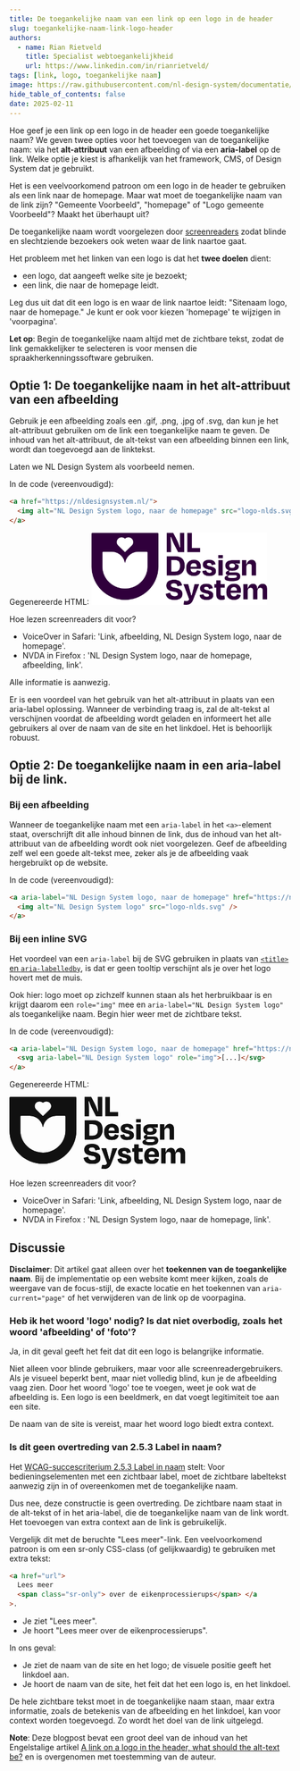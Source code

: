 ```yaml
---
title: De toegankelijke naam van een link op een logo in de header
slug: toegankelijke-naam-link-logo-header
authors:
  - name: Rian Rietveld
    title: Specialist webtoegankelijkheid
    url: https://www.linkedin.com/in/rianrietveld/
tags: [link, logo, toegankelijke naam]
image: https://raw.githubusercontent.com/nl-design-system/documentatie/assets/blog-toegankelijke-naam-link-logo.png
hide_table_of_contents: false
date: 2025-02-11
---
```


Hoe geef je een link op een logo in de header een goede toegankelijke naam? We geven twee opties voor het toevoegen van de toegankelijke naam: via het **alt-attribuut** van een afbeelding of via een **aria-label** op de link. Welke optie je kiest is afhankelijk van het framework, CMS, of Design System dat je gebruikt.

<!-- truncate -->

Het is een veelvoorkomend patroon om een logo in de header te gebruiken als een link naar de homepage. Maar wat moet de toegankelijke naam van de link zijn? "Gemeente Voorbeeld", "homepage" of "Logo gemeente Voorbeeld"? Maakt het überhaupt uit?

De toegankelijke naam wordt voorgelezen door [screenreaders](/woordenlijst/#screenreader) zodat blinde en slechtziende bezoekers ook weten waar de link naartoe gaat.

Het probleem met het linken van een logo is dat het **twee doelen** dient:

- een logo, dat aangeeft welke site je bezoekt;
- een link, die naar de homepage leidt.

Leg dus uit dat dit een logo is en waar de link naartoe leidt: "Sitenaam logo, naar de homepage."
Je kunt er ook voor kiezen 'homepage' te wijzigen in 'voorpagina'.

**Let op**: Begin de toegankelijke naam altijd met de zichtbare tekst, zodat de link gemakkelijker te selecteren is voor mensen die spraakherkenningssoftware gebruiken.

## Optie 1: De toegankelijke naam in het alt-attribuut van een afbeelding

Gebruik je een afbeelding zoals een .gif, .png, .jpg of .svg, dan kun je het alt-attribuut gebruiken om de link een toegankelijke naam te geven. De inhoud van het alt-attribuut, de alt-tekst van een afbeelding binnen een link, wordt dan toegevoegd aan de linktekst.

Laten we NL Design System als voorbeeld nemen.

In de code (vereenvoudigd):

```html
<a href="https://nldesignsystem.nl/">
  <img alt="NL Design System logo, naar de homepage" src="logo-nlds.svg" />
</a>
```

Gegenereerde HTML:
<a href="https://nldesignsystem.nl/" class="navbar-logo">
<img alt="NL Design System logo, naar de homepage" src="https://raw.githubusercontent.com/nl-design-system/documentatie/9e5331b623e1bbd5bea950c934a20459e13b64bf/logo.svg" width="315" height="129" />
</a>

Hoe lezen screenreaders dit voor?

- VoiceOver in Safari: 'Link, afbeelding, NL Design System logo, naar de homepage'.
- NVDA in Firefox : 'NL Design System logo, naar de homepage, afbeelding, link'.

Alle informatie is aanwezig.

Er is een voordeel van het gebruik van het alt-attribuut in plaats van een aria-label oplossing. Wanneer de verbinding traag is, zal de alt-tekst al verschijnen voordat de afbeelding wordt geladen en informeert het alle gebruikers al over de naam van de site en het linkdoel. Het is behoorlijk robuust.

## Optie 2: De toegankelijke naam in een aria-label bij de link.

### Bij een afbeelding

Wanneer de toegankelijke naam met een `aria-label` in het `<a>`-element staat, overschrijft dit alle inhoud binnen de link, dus de inhoud van het alt-attribuut van de afbeelding wordt ook niet voorgelezen. Geef de afbeelding zelf wel een goede alt-tekst mee, zeker als je de afbeelding vaak hergebruikt op de website.

In de code (vereenvoudigd):

```html
<a aria-label="NL Design System logo, naar de homepage" href="https://nldesignsystem.nl/">
  <img alt="NL Design System logo" src="logo-nlds.svg" />
</a>
```

### Bij een inline SVG

Het voordeel van een `aria-label` bij de SVG gebruiken in plaats van [`<title>` en `aria-labelledby`](https://www.tpgi.com/using-aria-enhance-svg-accessibility/), is dat er geen tooltip verschijnt als je over het logo hovert met de muis.

Ook hier: logo moet op zichzelf kunnen staan als het herbruikbaar is en krijgt daarom een `role="img"` mee en `aria-label="NL Design System logo"` als toegankelijke naam. Begin hier weer met de zichtbare tekst.

In de code (vereenvoudigd):

```html
<a aria-label="NL Design System logo, naar de homepage" href="https://nldesignsystem.nl/">
  <svg aria-label="NL Design System logo" role="img">[...]</svg>
</a>
```

Gegenereerde HTML:

<a href="https://nldesignsystem.nl/" aria-label="NL Design System logo, naar de homepage"  class="navbar-logo">
  <svg role="img" aria-label="NL Design System logo" width="315" height="129" viewBox="0 0 945 387" fill="none" xmlns="http://www.w3.org/2000/svg">
<path d="M427.673 72.8504C427.673 60.2885 426.643 38.4554 425.603 23.1531L428.353 22.813C433.164 36.055 440.215 53.2475 445.036 63.209L466.009 103.955H498.843V0.799805H475.98V32.6145C475.98 44.8163 476.84 62.8789 478.04 77.8311L475.29 78.1712C471.159 65.7994 464.288 48.0868 457.757 35.3649L439.705 0.809801H404.63V103.965H427.663V72.8504H427.673Z" fill="var(--nlds-logo-color, #111111)"/>
<path d="M448.836 126.168H404.84V229.323H448.496C481.501 229.323 501.104 209.201 501.104 176.536C501.104 143.871 485.121 126.158 448.836 126.158V126.168ZM446.596 209.04H429.573V146.631H445.726C467.559 146.631 476.33 154.702 476.33 176.546C476.33 198.389 468.079 209.04 446.586 209.04H446.596Z" fill="var(--nlds-logo-color, #111111)"/>
<path d="M550.951 231.554C574.154 231.554 583.616 220.892 587.236 206.79L567.634 201.459C565.573 207.65 562.303 212.811 551.131 212.811C539.959 212.811 533.939 206.96 532.568 193.898H587.757C588.097 189.598 588.277 186.337 588.277 182.897C588.277 160.373 576.415 145.591 551.311 145.591C524.837 145.591 509.545 162.094 509.545 190.288C509.545 218.482 526.397 231.554 550.971 231.554H550.951ZM550.611 163.134C561.093 163.134 566.423 169.325 566.763 182.047H532.728C533.929 168.635 540.12 163.134 550.611 163.134Z" fill="var(--nlds-logo-color, #111111)"/>
<path d="M635.023 215.221C624.882 215.221 619.371 210.581 617.311 201.639L596.338 205.94C598.578 220.722 606.999 231.724 634.503 231.724C659.077 231.724 669.579 222.092 669.579 206.28C669.579 193.558 663.388 185.137 637.944 179.806C623.342 176.886 621.101 173.615 621.101 169.145C621.101 164.334 624.882 161.754 632.613 161.754C641.034 161.754 644.825 165.014 646.705 173.445L667.508 169.145C664.588 154.872 656.167 145.591 633.123 145.591C610.08 145.591 598.908 154.872 598.908 170.525C598.908 184.447 606.469 191.838 628.823 196.659C643.785 199.579 647.045 202.329 647.045 207.32C646.875 212.651 642.925 215.221 635.013 215.221H635.023Z" fill="var(--nlds-logo-color, #111111)"/>
<path d="M706.354 119.887H681.95V136.74H706.354V119.887Z" fill="var(--nlds-logo-color, #111111)"/>
<path d="M705.854 147.821H682.47V229.313H705.854V147.821Z" fill="var(--nlds-logo-color, #111111)"/>
<path d="M800.048 233.984V233.964C800.048 220.722 791.797 212.821 773.744 212.821C769.593 212.821 765.243 212.951 760.812 213.071C756.251 213.201 751.631 213.331 747.1 213.331C741.939 213.331 739.879 212.121 739.879 209.201C739.879 207.82 740.569 206.28 741.429 204.73L742.799 202.499C746.75 203.36 751.391 203.88 756.391 203.88C779.255 203.88 792.147 195.108 792.147 181.526C792.147 172.075 783.555 168.284 773.414 166.404L773.584 164.514C780.115 165.204 785.276 165.374 789.226 165.374H798.157V147.841H756.901C733.698 147.841 719.946 157.983 719.946 176.206C719.946 188.928 726.657 197.519 738.849 201.479L732.838 204.57C726.127 207.49 722.516 211.621 722.516 216.262C722.516 221.932 726.297 226.233 735.078 227.443V228.473C724.067 230.714 715.985 235.694 715.985 243.085C715.985 253.227 724.747 259.588 755.871 259.588C788.876 259.588 800.058 250.987 800.058 233.974L800.048 233.984ZM756.381 165.534C767.553 165.534 772.364 170.515 772.364 177.056C772.364 183.597 768.073 188.577 756.381 188.577C744.69 188.577 740.739 183.597 740.739 177.056C740.739 170.515 745.21 165.534 756.381 165.534ZM733.528 235.344C733.528 231.384 737.819 227.953 745.04 227.953H772.724C779.265 227.953 782.015 230.704 782.015 234.654C782.015 240.325 777.024 243.256 757.441 243.256C737.859 243.256 733.538 240.845 733.538 235.354L733.528 235.344Z" fill="var(--nlds-logo-color, #111111)"/>
<path d="M833.073 183.927C833.073 173.795 839.434 166.744 849.395 166.744C857.986 166.744 861.777 172.415 861.777 180.666V229.323H885.15V174.135C885.15 156.423 877.239 145.601 861.607 145.601C848.885 145.601 838.914 153.862 834.103 169.665H832.553V147.831H809.689V229.323H833.073V183.927Z" fill="var(--nlds-logo-color, #111111)"/>
<path d="M450.536 295.863C430.253 292.253 427.333 287.962 427.333 281.941C427.333 275.41 432.494 271.63 443.485 271.63C455.867 271.63 459.988 276.96 462.388 287.452L486.972 282.641C484.051 264.929 472.87 252.377 444.675 252.377C416.481 252.377 402.899 263.899 402.899 283.321C402.899 300.344 411.661 311.516 440.205 315.986C459.808 319.247 464.448 323.037 464.448 330.258C464.448 336.789 458.777 340.57 447.256 340.57C434.534 340.57 425.773 334.899 423.362 322.517L399.809 327.498C402.049 345.381 413.221 360.163 446.226 360.333C476.48 360.333 489.382 348.301 489.382 328.518C489.382 313.566 482.501 301.524 450.536 295.853V295.863Z" fill="var(--nlds-logo-color, #111111)"/>
<path d="M546.82 306.875C545.46 312.626 543.81 318.987 542.1 325.558C541.21 328.968 540.3 332.449 539.419 335.919H536.499C534.979 330.078 533.359 324.047 531.778 318.227V318.207C530.678 314.096 529.588 310.115 528.598 306.345L520.517 276.43H494.903L525.507 356.892C521.727 365.493 517.426 367.034 509.175 367.034C505.744 367.034 502.124 366.524 498.693 365.824L495.253 385.586C499.553 386.277 502.984 386.797 508.665 386.797C529.118 386.797 539.439 378.195 547.341 358.262L579.495 276.42H554.392L546.83 306.855L546.82 306.875Z" fill="var(--nlds-logo-color, #111111)"/>
<path d="M623.152 308.425C608.55 305.495 606.309 302.224 606.309 297.754C606.309 292.943 610.1 290.362 617.831 290.362C626.252 290.362 630.033 293.623 631.923 302.054L652.726 297.754C649.806 283.481 641.384 274.2 618.341 274.2C595.298 274.2 584.136 283.481 584.136 299.134C584.136 313.056 591.697 320.457 614.05 325.268C629.013 328.188 632.273 330.938 632.273 335.929C632.103 341.26 628.153 343.83 620.241 343.83C610.1 343.83 604.599 339.19 602.529 330.248L581.556 334.549C583.796 349.331 592.207 360.343 619.721 360.343C644.295 360.343 654.796 350.711 654.796 334.899C654.796 322.177 648.605 313.756 623.162 308.425H623.152Z" fill="var(--nlds-logo-color, #111111)"/>
<path d="M704.114 338.319C697.063 338.319 694.652 335.069 694.652 328.528V295.003H716.135V276.43H694.652V255.457H671.269V276.43H661.297V295.003H671.269V332.309C671.269 347.791 679.18 360.333 698.083 360.333C707.024 360.333 711.145 359.123 717.346 357.242L714.765 336.269C711.675 337.299 707.714 338.329 704.104 338.329L704.114 338.319Z" fill="var(--nlds-logo-color, #111111)"/>
<path d="M766.883 274.19C740.409 274.19 725.107 290.693 725.107 318.887C725.107 347.081 741.959 360.153 766.533 360.153C789.736 360.153 799.198 349.491 802.818 335.389L783.215 330.058C781.155 336.249 777.885 341.41 766.703 341.41C755.521 341.41 749.51 335.569 748.14 322.497H803.318C803.668 318.197 803.838 314.936 803.838 311.496C803.838 288.972 791.977 274.19 766.883 274.19ZM748.31 310.645C749.51 297.233 755.701 291.733 766.193 291.733C776.684 291.733 782.005 297.924 782.345 310.645H748.31Z" fill="var(--nlds-logo-color, #111111)"/>
<path d="M920.216 274.16V274.19C906.814 274.19 897.542 282.621 893.052 298.604H891.161C890.131 283.301 883.08 274.19 868.638 274.19C855.746 274.19 845.945 282.451 841.304 298.254H839.584V276.42H816.72V357.912H840.104V312.526C840.104 302.384 846.465 295.333 856.436 295.333C864.857 295.333 868.818 301.004 868.818 309.255V357.912H892.191V312.526C892.191 302.384 898.372 295.333 908.344 295.333C916.955 295.333 920.726 301.004 920.726 309.255V357.912H944.269V302.714C944.269 285.002 936.188 274.18 920.195 274.18L920.216 274.16Z" fill="var(--nlds-logo-color, #111111)"/>
<path d="M5.2807 0.799805C2.81034 0.799805 0.800049 2.8101 0.800049 5.28046V180.466C0.800049 204.69 5.56075 228.223 14.9421 250.407C24.0035 271.81 36.9354 291.023 53.4178 307.505C69.9102 323.997 89.1131 336.939 110.506 345.991C132.689 355.382 156.233 360.133 180.467 360.133C204.7 360.133 228.234 355.382 250.437 345.991C271.83 336.939 291.033 323.987 307.525 307.505C324.008 291.033 336.94 271.82 346.001 250.407C355.392 228.233 360.143 204.69 360.143 180.466V5.28046C360.143 2.8101 358.123 0.799805 355.662 0.799805H5.2807ZM161.934 24.4433H161.924L161.934 24.4333C169.205 24.3533 175.766 27.2137 180.497 31.8144C185.247 27.2037 191.808 24.3533 199.099 24.4333C222.143 24.6733 233.544 52.0373 217.252 68.0497L182.857 101.895C182.777 101.985 182.697 102.055 182.617 102.135C181.987 102.665 181.257 102.915 180.507 102.905C179.776 102.905 179.036 102.675 178.406 102.135C178.316 102.055 178.246 101.985 178.156 101.905L143.761 68.0597C127.479 52.0374 138.86 24.6733 161.914 24.4433H161.934ZM180.457 299.644C113.407 299.644 59.0686 246.286 59.0686 180.466V106.385C59.0686 103.955 61.0789 101.985 63.5393 101.985H108.756C144.181 101.985 173.616 127.228 179.416 160.393C179.506 160.853 179.896 161.213 180.376 161.243C180.927 161.293 181.397 160.923 181.487 160.393C187.288 127.228 216.722 101.985 252.157 101.985H297.364C299.844 101.985 301.844 103.965 301.844 106.385V180.466H301.854C301.854 246.286 247.506 299.644 180.457 299.644Z" fill="var(--nlds-logo-color, #111111)"/>
<path fill-rule="evenodd" clip-rule="evenodd" d="M5.2807 0.799805H355.662C358.123 0.799805 360.143 2.8101 360.143 5.28046V180.466C360.143 204.7 355.392 228.243 346.001 250.417C336.939 271.83 324.008 291.033 307.525 307.515C291.033 323.997 271.83 336.939 250.437 346.001C228.234 355.392 204.7 360.133 180.467 360.133C156.233 360.133 132.689 355.392 110.506 346.001C89.113 336.939 69.9102 324.007 53.4178 307.515C36.9353 291.033 24.0034 271.82 14.9421 250.417C5.56071 228.223 0.800049 204.69 0.800049 180.466V5.28046C0.800049 2.82009 2.81034 0.799805 5.2807 0.799805ZM161.934 24.4333L161.924 24.4433H161.914C138.86 24.6733 127.479 52.0374 143.761 68.0597L178.156 101.905C178.201 101.945 178.241 101.982 178.281 102.02C178.321 102.057 178.361 102.095 178.406 102.135C179.036 102.675 179.776 102.905 180.507 102.905C181.257 102.915 181.987 102.665 182.617 102.135C182.643 102.108 182.67 102.083 182.697 102.057C182.75 102.006 182.804 101.955 182.857 101.895L217.252 68.0497C233.544 52.0373 222.143 24.6733 199.099 24.4333C191.808 24.3533 185.247 27.2037 180.497 31.8144C175.766 27.2137 169.205 24.3533 161.934 24.4333ZM59.0686 180.466C59.0686 246.286 113.407 299.644 180.457 299.644C247.506 299.644 301.854 246.286 301.854 180.466H301.844V106.385C301.844 103.965 299.844 101.985 297.364 101.985H252.157C216.722 101.985 187.288 127.228 181.487 160.393C181.397 160.923 180.927 161.293 180.376 161.243C179.896 161.213 179.506 160.853 179.416 160.393C173.616 127.228 144.181 101.985 108.756 101.985H63.5393C61.0789 101.985 59.0686 103.955 59.0686 106.385V180.466Z" fill="var(--nlds-logo-color, #111111)"/>
<path d="M425.603 23.1531C426.643 38.4554 427.673 60.2885 427.673 72.8504H427.663V103.965H404.63V0.809801H439.705L457.757 35.3649C464.288 48.0868 471.159 65.7994 475.29 78.1712L478.04 77.8311C476.84 62.8789 475.98 44.8163 475.98 32.6145V0.799805H498.843V103.955H466.009L445.036 63.209C440.215 53.2475 433.164 36.055 428.353 22.813L425.603 23.1531Z" fill="var(--nlds-logo-color, #111111)"/>
<path d="M540.25 81.7818H584.426V103.965H515.486V0.799866H540.25V81.7818Z" fill="var(--nlds-logo-color, #111111)"/>
<path fill-rule="evenodd" clip-rule="evenodd" d="M448.836 126.168H404.84V229.323H448.496C481.501 229.323 501.104 209.201 501.104 176.536C501.104 143.871 485.121 126.158 448.836 126.158V126.168ZM446.586 209.04H429.573V146.631H445.726C467.559 146.631 476.33 154.702 476.33 176.546C476.33 198.389 468.079 209.04 446.586 209.04Z" fill="var(--nlds-logo-color, #111111)"/>
<path fill-rule="evenodd" clip-rule="evenodd" d="M587.236 206.79C583.616 220.89 574.157 231.551 550.961 231.554C526.393 231.551 509.545 218.478 509.545 190.288C509.545 162.094 524.837 145.591 551.311 145.591C576.415 145.591 588.277 160.373 588.277 182.897C588.277 186.337 588.097 189.598 587.757 193.898H532.568C533.939 206.96 539.959 212.811 551.131 212.811C562.303 212.811 565.573 207.65 567.634 201.459L587.236 206.79ZM566.763 182.047C566.423 169.325 561.093 163.134 550.611 163.134C540.12 163.134 533.929 168.635 532.728 182.047H566.763Z" fill="var(--nlds-logo-color, #111111)"/>
<path d="M635.018 215.221C624.88 215.22 619.371 210.579 617.311 201.639L596.338 205.94C598.578 220.722 606.999 231.724 634.503 231.724C659.077 231.724 669.579 222.092 669.579 206.28C669.579 193.558 663.388 185.137 637.944 179.806C623.342 176.886 621.101 173.615 621.101 169.145C621.101 164.334 624.882 161.754 632.613 161.754C641.034 161.754 644.825 165.014 646.705 173.445L667.508 169.145C664.588 154.872 656.167 145.591 633.123 145.591C610.08 145.591 598.908 154.872 598.908 170.525C598.908 184.447 606.469 191.838 628.823 196.659C643.785 199.579 647.045 202.329 647.045 207.32C646.875 212.65 642.926 215.22 635.018 215.221Z" fill="var(--nlds-logo-color, #111111)"/>
<path d="M681.95 119.887H706.354V136.74H681.95V119.887Z" fill="var(--nlds-logo-color, #111111)"/>
<path d="M705.854 147.821H682.47V229.313H705.854V147.821Z" fill="var(--nlds-logo-color, #111111)"/>
<path fill-rule="evenodd" clip-rule="evenodd" d="M773.744 212.821C791.797 212.821 800.048 220.722 800.048 233.964V233.984L800.058 233.974C800.058 250.987 788.876 259.588 755.871 259.588C724.747 259.588 715.985 253.227 715.985 243.085C715.985 235.694 724.067 230.714 735.078 228.473V227.443C726.297 226.233 722.516 221.932 722.516 216.262C722.516 211.621 726.127 207.49 732.838 204.57L738.849 201.479C726.657 197.519 719.946 188.928 719.946 176.206C719.946 157.983 733.698 147.841 756.901 147.841H798.157V165.374H789.226C785.276 165.374 780.115 165.204 773.584 164.514L773.414 166.404C783.555 168.284 792.147 172.075 792.147 181.526C792.147 195.108 779.255 203.88 756.391 203.88C751.391 203.88 746.75 203.36 742.799 202.499L741.429 204.73C740.569 206.28 739.879 207.82 739.879 209.201C739.879 212.121 741.939 213.331 747.1 213.331C751.631 213.331 756.251 213.201 760.812 213.071L761.995 213.039H762L762.002 213.039L762.014 213.038C766.029 212.929 769.969 212.821 773.744 212.821ZM772.364 177.056C772.364 170.515 767.553 165.534 756.381 165.534C745.21 165.534 740.739 170.515 740.739 177.056C740.739 183.597 744.69 188.577 756.381 188.577C768.073 188.577 772.364 183.597 772.364 177.056ZM745.04 227.953C737.819 227.953 733.528 231.384 733.528 235.344L733.538 235.354C733.538 240.845 737.859 243.256 757.441 243.256C777.024 243.256 782.015 240.325 782.015 234.654C782.015 230.704 779.265 227.953 772.724 227.953H745.04Z" fill="var(--nlds-logo-color, #111111)"/>
<path d="M833.073 183.927C833.073 173.795 839.434 166.744 849.395 166.744C857.986 166.744 861.777 172.415 861.777 180.666V229.323H885.15V174.135C885.15 156.423 877.239 145.601 861.607 145.601C848.885 145.601 838.914 153.862 834.103 169.665H832.553V147.831H809.689V229.323H833.073V183.927Z" fill="var(--nlds-logo-color, #111111)"/>
<path d="M427.333 281.941C427.333 287.962 430.253 292.253 450.536 295.863V295.853C482.501 301.524 489.382 313.566 489.382 328.518C489.382 348.301 476.48 360.333 446.226 360.333C413.221 360.163 402.049 345.381 399.809 327.498L423.362 322.517C425.773 334.899 434.534 340.57 447.256 340.57C458.777 340.57 464.448 336.789 464.448 330.258C464.448 323.037 459.808 319.247 440.205 315.986C411.661 311.516 402.899 300.344 402.899 283.321C402.899 263.899 416.481 252.377 444.675 252.377C472.87 252.377 484.051 264.929 486.972 282.641L462.388 287.452C459.988 276.96 455.867 271.63 443.485 271.63C432.494 271.63 427.333 275.41 427.333 281.941Z" fill="var(--nlds-logo-color, #111111)"/>
<path d="M546.82 306.875C545.46 312.626 543.81 318.987 542.1 325.558L541.946 326.147C541.105 329.368 540.249 332.648 539.419 335.919H536.499C534.979 330.078 533.359 324.047 531.778 318.227V318.207C531.388 316.748 530.999 315.306 530.615 313.884L530.581 313.759L530.576 313.738C529.892 311.203 529.225 308.732 528.598 306.345L520.517 276.43H494.903L525.507 356.892C521.727 365.493 517.426 367.034 509.175 367.034C505.744 367.034 502.124 366.524 498.693 365.824L495.253 385.586C499.553 386.277 502.984 386.797 508.665 386.797C529.118 386.797 539.439 378.195 547.341 358.262L579.495 276.42H554.392L546.83 306.855L546.82 306.875Z" fill="var(--nlds-logo-color, #111111)"/>
<path d="M606.309 297.754C606.309 302.224 608.55 305.495 623.152 308.425H623.162C648.605 313.756 654.796 322.177 654.796 334.899C654.796 350.711 644.295 360.343 619.721 360.343C592.207 360.343 583.796 349.331 581.556 334.549L602.529 330.248C604.599 339.19 610.1 343.83 620.241 343.83C628.153 343.83 632.103 341.26 632.273 335.929C632.273 330.938 629.013 328.188 614.05 325.268C591.697 320.457 584.136 313.056 584.136 299.134C584.136 283.481 595.298 274.2 618.341 274.2C641.384 274.2 649.806 283.481 652.726 297.754L631.923 302.054C630.033 293.623 626.252 290.362 617.831 290.362C610.1 290.362 606.309 292.943 606.309 297.754Z" fill="var(--nlds-logo-color, #111111)"/>
<path d="M704.114 338.319C697.063 338.319 694.652 335.069 694.652 328.528V295.003H716.135V276.43H694.652V255.457H671.269V276.43H661.297V295.003H671.269V332.309C671.269 347.791 679.18 360.333 698.083 360.333C707.024 360.333 711.145 359.123 717.346 357.242L714.765 336.269C711.675 337.299 707.714 338.329 704.104 338.329L704.114 338.319Z" fill="var(--nlds-logo-color, #111111)"/>
<path fill-rule="evenodd" clip-rule="evenodd" d="M725.107 318.887C725.107 290.693 740.409 274.19 766.883 274.19C791.977 274.19 803.838 288.972 803.838 311.496C803.838 314.936 803.668 318.197 803.318 322.497H748.14C749.51 335.569 755.521 341.41 766.703 341.41C777.885 341.41 781.155 336.249 783.215 330.058L802.818 335.389C799.198 349.491 789.736 360.153 766.533 360.153C741.959 360.153 725.107 347.081 725.107 318.887ZM766.193 291.733C755.701 291.733 749.51 297.233 748.31 310.645H782.345C782.005 297.924 776.684 291.733 766.193 291.733Z" fill="var(--nlds-logo-color, #111111)"/>
<path d="M920.216 274.16V274.18L920.195 274.18L920.216 274.16Z" fill="var(--nlds-logo-color, #111111)"/>
<path d="M920.216 274.18C936.195 274.189 944.269 285.009 944.269 302.714V357.912H920.726V309.255C920.726 301.004 916.955 295.333 908.344 295.333C898.372 295.333 892.191 302.384 892.191 312.526V357.912H868.818V309.255C868.818 301.004 864.857 295.333 856.436 295.333C846.465 295.333 840.104 302.384 840.104 312.526V357.912H816.72V276.42H839.584V298.254H841.304C845.945 282.451 855.746 274.19 868.638 274.19C883.08 274.19 890.131 283.301 891.161 298.604H893.052C897.542 282.621 906.814 274.19 920.216 274.19V274.18Z" fill="var(--nlds-logo-color, #111111)"/>
</svg>
</a>

Hoe lezen screenreaders dit voor?

- VoiceOver in Safari: 'Link, afbeelding, NL Design System logo, naar de homepage'.
- NVDA in Firefox : 'NL Design System logo, naar de homepage, link'.

## Discussie

**Disclaimer**: Dit artikel gaat alleen over het **toekennen van de toegankelijke naam**. Bij de implementatie op een website komt meer kijken, zoals de weergave van de focus-stijl, de exacte locatie en het toekennen van `aria-current="page"` of het verwijderen van de link op de voorpagina.

### Heb ik het woord 'logo' nodig? Is dat niet overbodig, zoals het woord 'afbeelding' of 'foto'?

Ja, in dit geval geeft het feit dat dit een logo is belangrijke informatie.

Niet alleen voor blinde gebruikers, maar voor alle screenreadergebruikers. Als je visueel beperkt bent, maar niet volledig blind, kun je de afbeelding vaag zien. Door het woord 'logo' toe te voegen, weet je ook wat de afbeelding is. Een logo is een beeldmerk, en dat voegt legitimiteit toe aan een site.

De naam van de site is vereist, maar het woord logo biedt extra context.

### Is dit geen overtreding van 2.5.3 Label in naam?

Het [WCAG-succescriterium 2.5.3 Label in naam](/wcag/2.5.3) stelt: Voor bedieningselementen met een zichtbaar label, moet de zichtbare labeltekst aanwezig zijn in of overeenkomen met de toegankelijke naam.

Dus nee, deze constructie is geen overtreding. De zichtbare naam staat in de alt-tekst of in het aria-label, die de toegankelijke naam van de link wordt. Het toevoegen van extra context aan de link is gebruikelijk.

Vergelijk dit met de beruchte "Lees meer"-link. Een veelvoorkomend patroon is om een sr-only CSS-class (of gelijkwaardig) te gebruiken met extra tekst:

```html
<a href="url">
  Lees meer
  <span class="sr-only"> over de eikenprocessierups</span> </a
>.
```

- Je ziet "Lees meer".
- Je hoort "Lees meer over de eikenprocessierups".

In ons geval:

- Je ziet de naam van de site en het logo; de visuele positie geeft het linkdoel aan.
- Je hoort de naam van de site, het feit dat het een logo is, en het linkdoel.

De hele zichtbare tekst moet in de toegankelijke naam staan, maar extra informatie, zoals de betekenis van de afbeelding en het linkdoel, kan voor context worden toegevoegd. Zo wordt het doel van de link uitgelegd.

**Note**:
Deze blogpost bevat een groot deel van de inhoud van het Engelstalige artikel [<span lang="en">A link on a logo in the header, what should the alt-text be?</span>](https://htmhell.dev/adventcalendar/2024/1/) en is overgenomen met toestemming van de auteur.
